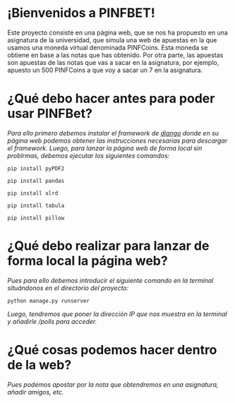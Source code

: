 # ¡Bienvenidos a PINFBET!

Este proyecto consiste en una página web, que se nos ha propuesto en una asignatura de la universidad, que simula una web de apuestas en la que usamos una moneda virtual denominada PINFCoins. Esta moneda se obtiene en base a las notas que has obtenido. Por otra parte, las apuestas son apuestas de las notas que vas a sacar en la asignatura, por ejemplo, apuesto un 500 PINFCoins a que voy a sacar un 7 en la asignatura.

# ¿Qué debo hacer antes para poder usar PINFBet?
_Para ello primero debemos instalar el framework de [django](https://www.djangoproject.com/download) donde en su página web podemos obtener las instrucciones necesarias para descargar el framework._
_Luego, para lanzar la página web de forma local sin problrmas, debemos ejecutar los siguientes comandos:_

  ``
  pip install pyPDF2
  ``
  
  ``
  pip install pandas
  ``
  
  ``
  pip install xlrd
  ``
  
  ``
  pip install tabula
  ``
  
  ``
  pip install pillow
  ``
  
# ¿Qué debo realizar para lanzar de forma local la página web?
_Pues para ello debemos introducir el siguiente comando en la terminal situándonos en el directorio del proyecto:_

``
python manage.py runserver
``

_Luego, tendremos que poner la dirección IP que nos muestra en la terminal y añadirle /polls para acceder._

# ¿Qué cosas podemos hacer dentro de la web?
_Pues podemos apostar por la nota que obtendremos en una asignatura, añadir amigos, etc._


